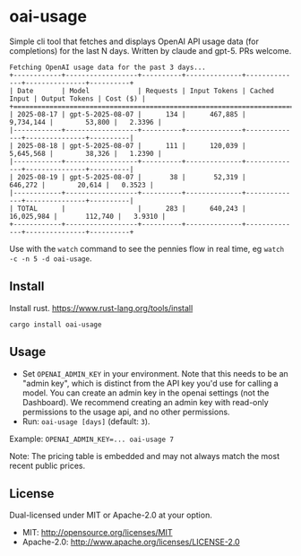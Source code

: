 # oai-usage

Simple cli tool that fetches and displays OpenAI API usage data (for completions) for the last N days.
Written by claude and gpt-5. PRs welcome.

```
Fetching OpenAI usage data for the past 3 days...
+------------+------------------+----------+--------------+--------------+---------------+----------+
| Date       | Model            | Requests | Input Tokens | Cached Input | Output Tokens | Cost ($) |
+===================================================================================================+
| 2025-08-17 | gpt-5-2025-08-07 |      134 |      467,885 |    9,734,144 |        53,800 |   2.3396 |
|------------+------------------+----------+--------------+--------------+---------------+----------|
| 2025-08-18 | gpt-5-2025-08-07 |      111 |      120,039 |    5,645,568 |        38,326 |   1.2390 |
|------------+------------------+----------+--------------+--------------+---------------+----------|
| 2025-08-19 | gpt-5-2025-08-07 |       38 |       52,319 |      646,272 |        20,614 |   0.3523 |
|------------+------------------+----------+--------------+--------------+---------------+----------|
| TOTAL      |                  |      283 |      640,243 |   16,025,984 |       112,740 |   3.9310 |
+------------+------------------+----------+--------------+--------------+---------------+----------+
```

Use with the `watch` command to see the pennies flow in real time, eg `watch -c -n 5 -d oai-usage`.

## Install
Install rust. https://www.rust-lang.org/tools/install

`cargo install oai-usage`

## Usage
- Set `OPENAI_ADMIN_KEY` in your environment. Note that this needs to be an "admin key", which is distinct from the API key you'd use for calling a model. You can create an admin key in the openai settings (not the Dashboard). We recommend creating an admin key with read-only permissions to the usage api, and no other permissions.
- Run: `oai-usage [days]` (default: `3`).

Example: `OPENAI_ADMIN_KEY=... oai-usage 7`

Note: The pricing table is embedded and may not always match the most recent public prices.

## License
Dual-licensed under MIT or Apache-2.0 at your option.

- MIT: http://opensource.org/licenses/MIT
- Apache-2.0: http://www.apache.org/licenses/LICENSE-2.0
